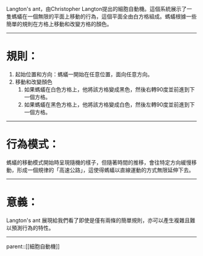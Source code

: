 Langton's ant，由Christopher Langton提出的細胞自動機。這個系統展示了一隻螞蟻在一個無限的平面上移動的行為，這個平面全由白方格組成。螞蟻根據一些簡單的規則在方格上移動和改變方格的顏色。
- - -
# 規則：
1. 起始位置和方向：螞蟻一開始在任意位置，面向任意方向。
2. 移動和改變顏色
	1. 如果螞蟻在白色方格上，他將該方格變成黑色，然後右轉90度並前進到下一個方格。
	2. 如果螞蟻在黑色方格上，他將該方格變成白色，然後左轉90度並前進到下一個方格。
- - - 
# 行為模式：
螞蟻的移動模式開始時呈現隨機的樣子，但隨著時間的推移，會往特定方向緩慢移動，形成一個規律的「高速公路」，這使得螞蟻以直線運動的方式無限延伸下去。
- - - 
# 意義：
Langton's ant 展現給我們看了即使是僅有兩條的簡單規則，亦可以產生複雜且難以預測行為的特性。
- - -
parent::[[細胞自動機]]
